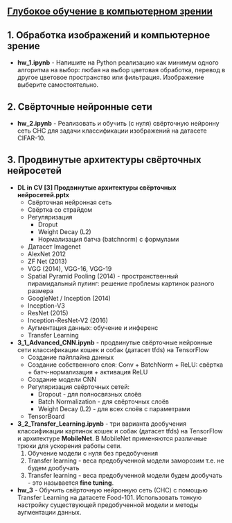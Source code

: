 [Глубокое обучение в компьютерном зрении](https://gb.ru/study_groups/12315)
---

## 1. Обработка изображений и компьютерное зрение


- **hw_1.ipynb** -  Напишите на Python реализацию как минимум одного алгоритма на выбор: любая на выбор цветовая обработка, перевод в другое цветовое пространство или фильтрация. Изображение выберите самостоятельно.

## 2. Свёрточные нейронные сети

- **hw_2.ipynb** - Реализовать и обучить (с нуля) свёрточную нейронну сеть СНС для задачи классификации изображений на датасете CIFAR-10.

## 3. Продвинутые архитектуры свёрточных нейросетей
- **DL in CV [3] Продвинутые архитектуры свёрточных нейросетей.pptx**
   - Свёрточная нейронная сеть
   - Свёртка со страйдом
   - Регуляризация
      - Droput
      - Weight Decay (L2)
      - Нормализация батча (batchnorm) с формулами
   - Датасет Imagenet
   - AlexNet 2012
   - ZF Net (2013)
   - VGG (2014), VGG-16, VGG-19
   - Spatial Pyramid Pooling (2014) - пространственный пирамидальный пулинг: решение проблемы картинок разного размера
   - GoogleNet / Inception (2014)
   - Inception-V3
   - ResNet (2015)
   - Inception-ResNet-V2 (2016)
   - Аугментация данных: обучение и инференс
   - Transfer Learning
- **3_1_Advanced_CNN.ipynb** - продвинутые свёрточные нейронные сети классификации кошек и собак (датасет tfds) на TensorFlow
   - Создание пайплайна данных
   - Создание собственного слоя: Conv + BatchNorm + ReLU: свёртка + батч-нормализация + активация ReLU
   - Создание модели CNN
   - Регуляризация свёрточных сетей:
     - Dropout - для полносвязных слоёв
     - Batch Normalization - для свёрточных слоёв
     - Weight Decay (L2) - для всех слоёв с параметрами
   - TensorBoard
- **3_2_Transfer_Learning.ipynb** - три варианта дообучения классификации картинок кошек и собак (датасет tfds) на TensorFlow и архитектуре **MobileNet**. В MobileNet применяются различные трюки для ускорения работы сети.
   1. Обучение модели с нуля без предобучения
   2. Transfer learning - веса предобученной модели заморозим т.е. не будем дообучать
   3. Transfer learning - веса предобученной модели будем дообучать - это называется **fine tuning**.
- **hw_3** - Обучить свёрточную нейронную сеть (СНС) с помощью Transfer Learning на датасете Food-101. Использовать тонкую настройку существующей предобученной модели и методы аугментации данных.

